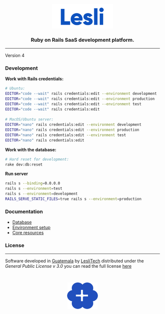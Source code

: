 <p align="center">
    <img width="200" alt="Lesli logo" src="./app/assets/images/lesli/brand/app-logo.svg" />
</p>

<h3 align="center">Ruby on Rails SaaS development platform.</h3>

<hr/>

Version 4

### Development 

__Work with Rails credentials:__

```bash
# Ubuntu:
EDITOR="code --wait" rails credentials:edit --environment development
EDITOR="code --wait" rails credentials:edit --environment production
EDITOR="code --wait" rails credentials:edit --environment test
EDITOR="code --wait" rails credentials:edit

# MacOS/Ubuntu server:
EDITOR="nano" rails credentials:edit --environment development
EDITOR="nano" rails credentials:edit --environment production
EDITOR="nano" rails credentials:edit --environment test
EDITOR="nano" rails credentials:edit
```

__Work with the database:__

```bash
# Hard reset for development:
rake dev:db:reset 
```

__Run server__
```bash
rails s --binding=0.0.0.0
rails s --environment=test
rails s --environment=development
RAILS_SERVE_STATIC_FILES=true rails s --environment=production 
```


### Documentation
* [Database](./docs/database.md)
* [Environment setup](./docs/entironment-setup.md)
* [Core resources](./docs/core-resources.md)


### License  
------
Software developed in [Guatemala](http://visitguatemala.com/) by [LesliTech](https://www.lesli.tech) distributed under the *General Public License v 3.0* you can read the full license [here](http://www.gnu.org/licenses/gpl-3.0.html)

<br>

<p align="center">
    <img alt="Lesli logo" width="100" src="./app/assets/images/lesli/brand/app-icon.svg" />
</p>
